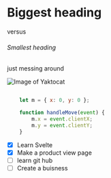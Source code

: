 # Biggest heading
versus
###### Smallest heading
just messing around

![Image of Yaktocat](https://octodex.github.com/images/yaktocat.png)

```javascript

	let m = { x: 0, y: 0 };

	function handleMove(event) {
		m.x = event.clientX;
		m.y = event.clientY;
	}
```
- [x] Learn Svelte
- [x] Make a product view page
- [ ] learn git hub
- [ ] Create a buisness

